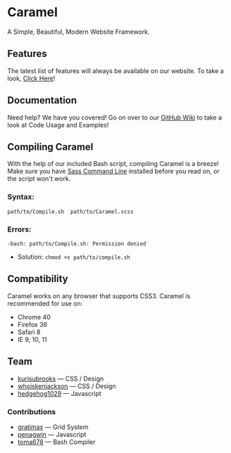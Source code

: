 # Caramel
A Simple, Beautiful, Modern Website Framework.

## Features
The latest list of features will always be available on our website. To take a look, [Click Here](http://caramel.ga/showcase.html)!

## Documentation
Need help? We have you covered! Go on over to our [GitHub Wiki](https://github.com/kurisubrooks/caramel/wiki) to take a look at Code Usage and Examples!

## Compiling Caramel
With the help of our included Bash script, compiling Caramel is a breeze! Make sure you have [Sass Command Line](http://sass-lang.com/install) installed before you read on, or the script won't work.

### Syntax:

	path/to/Compile.sh  path/to/Caramel.scss
    
### Errors:

	-bash: path/to/Compile.sh: Permission denied
* Solution: `chmod +x path/to/compile.sh`

## Compatibility

Caramel works on any browser that supports CSS3. Caramel is recommended for use on:

* Chrome 40
* Firefox 36
* Safari 8
* IE 9, 10, 11

## Team

 * [kurisubrooks](http://github.com/kurisubrooks) — CSS / Design
 * [whoiskenjackson](http://github.com/whoiskenjackson) — CSS / Design
 * [hedgehog1029](http://github.com/hedgehog1029) — Javascript

### Contributions
 * [gratimax](http://github.com/gratimax) — Grid System
 * [penagwin](http://github.com/penagwin) — Javascript
 * [toma678](http://github.com/toma678) — Bash Compiler
